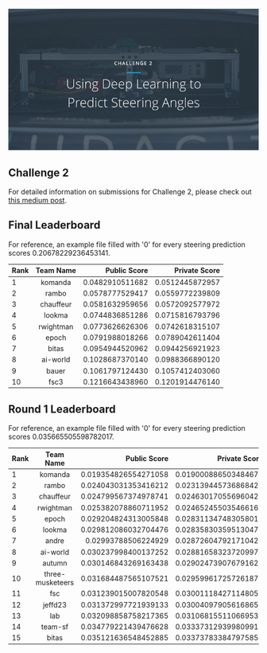 [image1]: ./challenge2.png "Model Visualization"
![alt text][image1]

## Challenge 2
For detailed information on submissions for Challenge 2, please check out [this medium post](https://medium.com/udacity/challenge-2-using-deep-learning-to-predict-steering-angles-f42004a36ff3).


## Final Leaderboard


For reference, an example file filled with '0' for every steering prediction scores 0.20678229236453141.


| Rank | Team Name |   Public Score  |  Private Score  |
| ---- | :--------:| ---------------:| ---------------:|
| 1  | komanda     | 0.0482910511682 | 0.0512445872957 |
| 2  | rambo       | 0.0578777529417 | 0.0559772239809 |
| 3  | chauffeur   | 0.0581632959656 | 0.0572092577972 |
| 4  | lookma      | 0.0744836851286 | 0.0715816793796 |
| 5  | rwightman   | 0.0773626626306 | 0.0742618315107 |
| 6  | epoch       | 0.0791988018266 | 0.0789042611404 |
| 7  | bitas       | 0.0954944520962 | 0.0944256921923 |
| 8  | ai-world    | 0.1028687370140 | 0.0988366890120 |
| 9  | bauer       | 0.1061797124430 | 0.1057412403060 |
| 10 | fsc3        | 0.1216643438960 | 0.1201914476140 |


## Round 1 Leaderboard

For reference, an example file filled with '0' for every steering prediction scores 0.035665505598782017.

| Rank | Team Name        |     Public Score     |    Private Score     |
| ---- | :---------------:| --------------------:| --------------------:|
| 1    | komanda          | 0.019354826554271058 | 0.019000886503484679 |
| 2    | rambo            | 0.024043031353416212 | 0.023139445736868425 |
| 3    | chauffeur        | 0.024799567374978741 | 0.024630170556960426 |
| 4    | rwightman        | 0.025382078860711952 | 0.024652455035466161 |
| 5    | epoch            | 0.029204824313005848 | 0.028311347483058014 |
| 6    | lookma           | 0.029812086032704476 | 0.028358303595130471 |
| 7    | andre            | 0.02993788506224929  | 0.028726047921710424 |
| 8    | ai-world         | 0.030237998400137252 | 0.028816583237209977 |
| 9    | autumn           | 0.030146843269163438 | 0.029024739076791626 |
| 10   | three-musketeers | 0.031684487565107521 | 0.029599617257261870 |
| 11   | fsc              | 0.031239015007820548 | 0.030011184271148059 |
| 12   | jeffd23          | 0.031372997721939133 | 0.030040979056168659 |
| 13   | lab              | 0.032098858758217365 | 0.031068155110669536 |
| 14   | team-sf          | 0.034779221439476628 | 0.033373129399809916 |
| 15   | bitas            | 0.035121636548452885 | 0.033737833847975851 |


 

